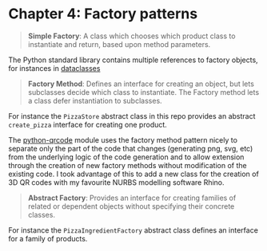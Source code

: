 # Chapter 4: Factory patterns

> **Simple Factory**: A class which chooses which product class to instantiate and return, based upon method parameters.

The Python standard library contains multiple references to factory objects, for instances in [dataclasses](https://docs.python.org/3/library/dataclasses.html?highlight=factory)

> **Factory Method**: Defines an interface for creating an object, but lets subclasses decide which class to instantiate. The Factory method lets a class defer instantiation to subclasses.

For instance the `PizzaStore` abstract class in this repo provides an abstract `create_pizza` interface for creating one product.

The [python-qrcode](https://github.com/dancergraham/python-qrcode) module uses the factory method pattern nicely to separate only the part of the code that changes (generating png, svg, etc) from the underlying logic of the code generation and to allow extension through the creation of new factory methods without modification of the existing code.  I took advantage of this to add a new class for the creation of 3D QR codes with my favourite NURBS modelling software Rhino.

> **Abstract Factory**: Provides an interface for creating families of related or dependent objects without specifying their concrete classes.

For instance the `PizzaIngredientFactory` abstract class defines an interface for a family of products.
